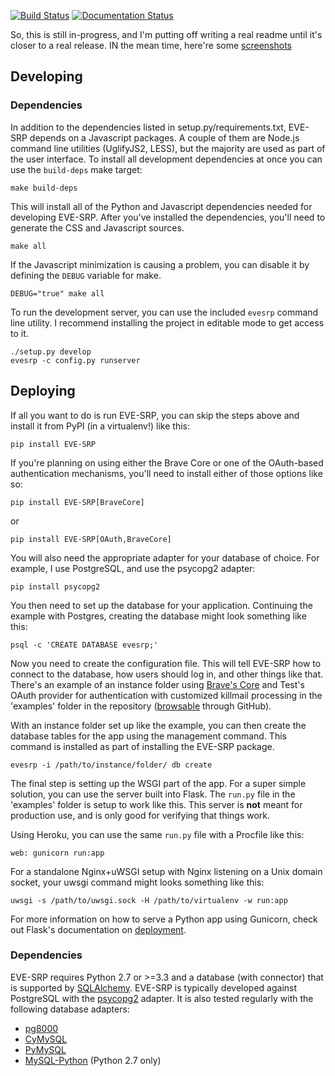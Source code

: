 [![Build Status](https://travis-ci.org/paxswill/evesrp.svg?branch=master)](https://travis-ci.org/paxswill/evesrp)
[![Documentation Status](https://readthedocs.org/projects/eve-srp/badge/?version=latest)](https://readthedocs.org/projects/eve-srp/?badge=latest)

So, this is still in-progress, and I'm putting off writing a real readme until
it's closer to a real release. IN the mean time, here're some
[screenshots][screens]

[screens]: http://imgur.com/a/3IEQC


## Developing

### Dependencies

In addition to the dependencies listed in setup.py/requirements.txt, EVE-SRP
depends on a Javascript packages. A couple of them are Node.js command line
utilities (UglifyJS2, LESS), but the majority are used as part of the user
interface. To install all development dependencies at once you can use the
`build-deps` make target:

    make build-deps

This will install all of the Python and Javascript dependencies needed for
developing EVE-SRP.
After you've installed the dependencies, you'll need to generate the CSS and
Javascript sources.

    make all

If the Javascript minimization is causing a problem, you can disable it by
defining the `DEBUG` variable for make.

    DEBUG="true" make all

To run the development server, you can use the included `evesrp` command line
utility. I recommend installing the project in editable mode to get access to
it.

    ./setup.py develop
    evesrp -c config.py runserver

## Deploying

If all you want to do is run EVE-SRP, you can skip the steps above and install
it from PyPI (in a virtualenv!) like this:

    pip install EVE-SRP

If you're planning on using either the Brave Core or one of the OAuth-based
authentication mechanisms, you'll need to install either of those options like
so:

    pip install EVE-SRP[BraveCore]

or

    pip install EVE-SRP[OAuth,BraveCore]

You will also need the appropriate adapter for your database of choice. For
example, I use PostgreSQL, and use the psycopg2 adapter:

    pip install psycopg2

You then need to set up the database for your application. Continuing the
example with Postgres, creating the database might look something like this:

    psql -c 'CREATE DATABASE evesrp;'

Now you need to create the configuration file. This will tell EVE-SRP how to
connect to the database, how users should log in, and other things like that.
There's an example of an instance folder using [Brave's Core][core] and
Test's OAuth provider for authentication with customized killmail processing
in the 'examples' folder in the repository ([browsable][examples] through
GitHub).

With an instance folder set up like the example, you can then create the
database tables for the app using the management command. This command is
installed as part of installing the EVE-SRP package.

    evesrp -i /path/to/instance/folder/ db create

The final step is setting up the WSGI part of the app. For a super simple
solution, you can use the server built into Flask. The `run.py` file in the
'examples' folder is setup to work like this. This server is **not** meant for
production use, and is only good for verifying that things work.

Using Heroku, you can use the same `run.py` file with a Procfile
like this:

    web: gunicorn run:app

For a standalone Nginx+uWSGI setup with Nginx listening on a Unix domain
socket, your uwsgi command might looks something like this:

    uwsgi -s /path/to/uwsgi.sock -H /path/to/virtualenv -w run:app

For more information on how to serve a Python app using Gunicorn, check out 
Flask's documentation on [deployment][flask-deploy].

### Dependencies

EVE-SRP requires Python 2.7 or >=3.3 and a database (with connector) that is
supported by [SQLAlchemy][sqla-db-support]. EVE-SRP is typically developed
against PostgreSQL with the [psycopg2][psycopg2] adapter. It is also tested
regularly with the following database adapters:

* [pg8000](https://pypi.python.org/pypi/pg8000/)
* [CyMySQL](https://pypi.python.org/pypi/cymysql)
* [PyMySQL](https://pypi.python.org/pypi/PyMySQL)
* [MySQL-Python](https://pypi.python.org/pypi/MySQL-python) (Python 2.7 only)

[core]: https://github.com/bravecollective/core
[examples]: https://github.com/paxswill/evesrp/tree/master/example
[flask-deploy]: http://flask.pocoo.org/docs/0.10/deploying/
[sqla-db-support]: http://docs.sqlalchemy.org/en/rel_0_9/core/engines.html#supported-databases
[psycopg2]:http://initd.org/psycopg/
